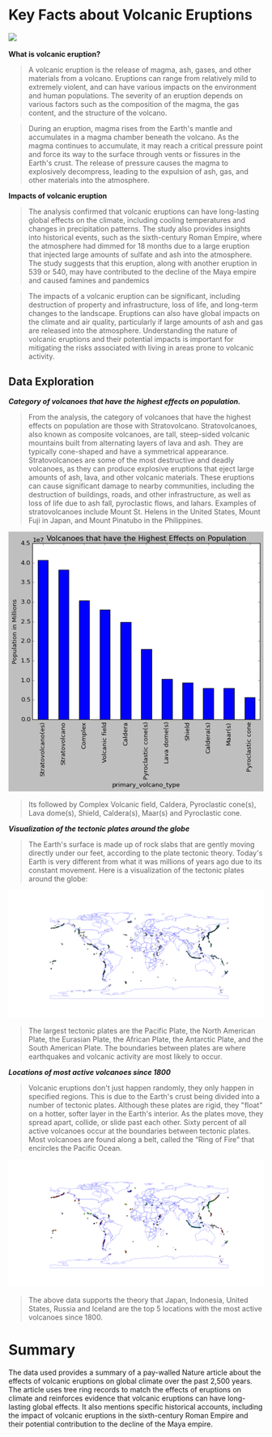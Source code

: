 # Key Facts about Volcanic Eruptions

<img src="https://cdn.dribbble.com/users/85699/screenshots/3685386/1497320539112.jpeg?compress=1&resize=400x300&vertical=top">
   
**What is volcanic eruption?**

>A volcanic eruption is the release of magma, ash, gases, and other materials from a volcano. Eruptions can range from relatively mild to extremely violent, and can have various impacts on the environment and human populations. The severity of an eruption depends on various factors such as the composition of the magma, the gas content, and the structure of the volcano.

>During an eruption, magma rises from the Earth's mantle and accumulates in a magma chamber beneath the volcano. As the magma continues to accumulate, it may reach a critical pressure point and force its way to the surface through vents or fissures in the Earth's crust. The release of pressure causes the magma to explosively decompress, leading to the expulsion of ash, gas, and other materials into the atmosphere.

**Impacts of volcanic eruption**

>The analysis confirmed that volcanic eruptions can have long-lasting global effects on the climate, including cooling temperatures and changes in precipitation patterns. The study also provides insights into historical events, such as the sixth-century Roman Empire, where the atmosphere had dimmed for 18 months due to a large eruption that injected large amounts of sulfate and ash into the atmosphere. The study suggests that this eruption, along with another eruption in 539 or 540, may have contributed to the decline of the Maya empire and caused famines and pandemics

>The impacts of a volcanic eruption can be significant, including destruction of property and infrastructure, loss of life, and long-term changes to the landscape. Eruptions can also have global impacts on the climate and air quality, particularly if large amounts of ash and gas are released into the atmosphere. Understanding the nature of volcanic eruptions and their potential impacts is important for mitigating the risks associated with living in areas prone to volcanic activity.

## Data Exploration

**_Category of volcanoes that have the highest effects on population._**

>From the analysis, the category of volcanoes that have the highest effects on population are those with Stratovolcano. Stratovolcanoes, also known as composite volcanoes, are tall, steep-sided volcanic mountains built from alternating layers of lava and ash. They are typically cone-shaped and have a symmetrical appearance. Stratovolcanoes are some of the most destructive and deadly volcanoes, as they can produce explosive eruptions that eject large amounts of ash, lava, and other volcanic materials. These eruptions can cause significant damage to nearby communities, including the destruction of buildings, roads, and other infrastructure, as well as loss of life due to ash fall, pyroclastic flows, and lahars. Examples of stratovolcanoes include Mount St. Helens in the United States, Mount Fuji in Japan, and Mount Pinatubo in the Philippines.

<img src="https://github.com/Lilian-Wamuhu/Data_Analysis_Projects/blob/main/Volcanic_Eruptions/Plots/volcano.png?raw=true">

>Its followed by Complex Volcanic field, Caldera, Pyroclastic cone(s), Lava dome(s), Shield, Caldera(s), Maar(s) and Pyroclastic cone.

**_Visualization of the tectonic plates around the globe_**

>The Earth's surface is made up of rock slabs that are gently moving directly under our feet, according to the plate tectonic theory. Today's Earth is very different from what it was millions of years ago due to its constant movement.
Here is a visualization of the tectonic plates around the globe:

<img src="https://github.com/Lilian-Wamuhu/Data_Analysis_Projects/blob/main/Volcanic_Eruptions/Plots/tectonic%20plates.png?raw=true">

>The largest tectonic plates are the Pacific Plate, the North American Plate, the Eurasian Plate, the African Plate, the Antarctic Plate, and the South American Plate. The boundaries between plates are where earthquakes and volcanic activity are most likely to occur.

**_Locations of most active volcanoes since 1800_**

>Volcanic eruptions don't just happen randomly, they only happen in specified regions. This is due to the Earth's crust being divided into a number of tectonic plates. Although these plates are rigid, they "float" on a hotter, softer layer in the Earth's interior. As the plates move, they spread apart, collide, or slide past each other.
>Sixty percent of all active volcanoes occur at the boundaries between tectonic plates. Most volcanoes are found along a belt, called the “Ring of Fire” that encircles the Pacific Ocean.

<img src="https://github.com/Lilian-Wamuhu/Data_Analysis_Projects/blob/main/Volcanic_Eruptions/Plots/locations.png?raw=true">

>The above data supports the theory that Japan, Indonesia, United States, Russia and Iceland are the top 5 locations with the most active volcanoes since 1800.

# Summary

The data used provides a summary of a pay-walled Nature article about the effects of volcanic eruptions on global climate over the past 2,500 years. The article uses tree ring records to match the effects of eruptions on climate and reinforces evidence that volcanic eruptions can have long-lasting global effects. It also mentions specific historical accounts, including the impact of volcanic eruptions in the sixth-century Roman Empire and their potential contribution to the decline of the Maya empire.
